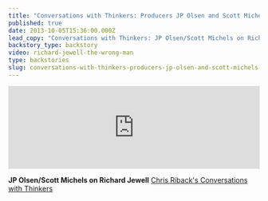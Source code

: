 ```yaml
---
title: "Conversations with Thinkers: Producers JP Olsen and Scott Michels weigh in on the Richard Jewell case"
published: true
date: 2013-10-05T15:36:00.000Z
lead_copy: "Conversations with Thinkers: JP Olsen/Scott Michels on Richard Jewell "
backstory_type: backstory
video: richard-jewell-the-wrong-man
type: backstories
slug: conversations-with-thinkers-producers-jp-olsen-and-scott-michels-weigh-in-on-the-richard-jewell-case
---
```

<iframe width="100%" height="166" scrolling="no" frameborder="no" src="https://w.soundcloud.com/player/?url=https%3A//api.soundcloud.com/tracks/114485814&amp;color=ff6600&amp;show_artwork=false"></iframe>

**JP Olsen/Scott Michels on Richard Jewell**
[Chris Riback's Conversations with Thinkers](http://chrisriback.com/2013/10/08/retro-reports-olsen-michels-richard-jewell-the-wrong-man/)

